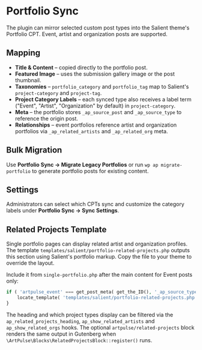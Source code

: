 # Portfolio Sync

The plugin can mirror selected custom post types into the Salient theme's Portfolio CPT. Event, artist and organization posts are supported.

## Mapping
- **Title & Content** – copied directly to the portfolio post.
- **Featured Image** – uses the submission gallery image or the post thumbnail.
- **Taxonomies** – `portfolio_category` and `portfolio_tag` map to Salient's `project-category` and `project-tag`.
- **Project Category Labels** – each synced type also receives a label term ("Event", "Artist", "Organization" by default) in `project-category`.
- **Meta** – the portfolio stores `_ap_source_post` and `_ap_source_type` to reference the origin post.
- **Relationships** – event portfolios reference artist and organization portfolios via `_ap_related_artists` and `_ap_related_org` meta.

## Bulk Migration
Use **Portfolio Sync → Migrate Legacy Portfolios** or run `wp ap migrate-portfolio` to generate portfolio posts for existing content.

## Settings
Administrators can select which CPTs sync and customize the category labels under **Portfolio Sync → Sync Settings**.

## Related Projects Template

Single portfolio pages can display related artist and organization profiles. The template
`templates/salient/portfolio-related-projects.php` outputs this section using Salient's
portfolio markup. Copy the file to your theme to override the layout.

Include it from `single-portfolio.php` after the main content for Event posts only:

```php
if ( 'artpulse_event' === get_post_meta( get_the_ID(), '_ap_source_type', true ) ) {
    locate_template( 'templates/salient/portfolio-related-projects.php', true, true );
}
```

The heading and which project types display can be filtered via the `ap_related_projects_heading`,
`ap_show_related_artists` and `ap_show_related_orgs` hooks. The optional
`artpulse/related-projects` block renders the same output in Gutenberg when
`\ArtPulse\Blocks\RelatedProjectsBlock::register()` runs.
